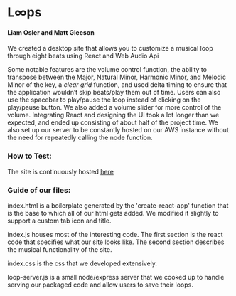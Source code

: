 # L∞ps
#### Liam Osler and Matt Gleeson

We created a desktop site that allows you to customize a musical loop through eight beats using React and Web Audio Api

Some notable features are the volume control function, the ability to transpose between the Major, Natural Minor, Harmonic Minor, and Melodic Minor of the key, a _clear grid_ function, and used delta timing to ensure that the application wouldn’t skip beats/play them out of time. Users can also use the spacebar to play/pause the loop instead of clicking on the play/pause button. We also added a volume slider for more control of the volume. Integrating React and designing the UI took a lot longer than we expected, and ended up consisting of about half of the project time. We also set up our server to be constantly hosted on our AWS instance without the need for repeatedly calling the node function.

### How to Test:

The site is continuously hosted [here](http://ec2-18-216-160-244.us-east-2.compute.amazonaws.com:3456/)

### Guide of our files:

index.html is a boilerplate generated by the 'create-react-app' function that is the base to which all of our html gets added. We modified it slightly to support a custom tab icon and title.

index.js houses most of the interesting code. The first section is the react code that specifies what our site looks like. The second section describes the musical functionality of the site.

index.css is the css that we developed extensively.

loop-server.js is a small node/express server that we cooked up to handle serving our packaged code and allow users to save their loops.

